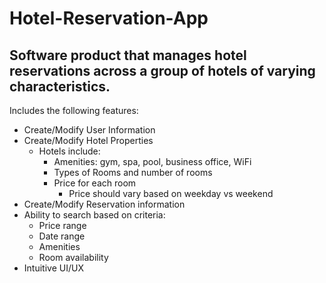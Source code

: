 # Hotel-Reservation-App
## Software product that manages hotel reservations across a group of hotels of varying characteristics.
Includes the following features: 
* Create/Modify User Information
* Create/Modify Hotel Properties
  * Hotels include:
    * Amenities: gym, spa, pool, business office, WiFi
    * Types of Rooms and number of rooms
    * Price for each room
        * Price should vary based on weekday vs weekend
* Create/Modify Reservation information
* Ability to search based on criteria:
  * Price range
  * Date range
  * Amenities
  * Room availability
* Intuitive UI/UX
